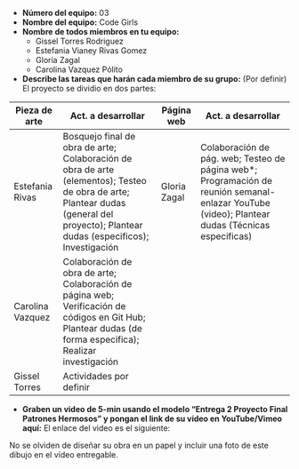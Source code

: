 - **Número del equipo:** 03
- **Nombre del equipo:** Code Girls
- **Nombre de todos miembros en tu equipo:**
  * Gissel Torres Rodriguez
  * Estefania Vianey Rivas Gomez
  * Gloria Zagal
  * Carolina Vazquez Pólito
- **Describe las tareas que harán cada miembro de su grupo:** (Por definir)
  El proyecto se dividio en dos partes:
 
| Pieza de arte | Act. a desarrollar | Página web | Act. a desarrollar |
| --- | --- | --- | --- |
| Estefania Rivas | Bosquejo final de obra de arte; Colaboración de obra de arte (elementos); Testeo de obra de arte; Plantear dudas (general del proyecto); Plantear dudas (especificos); Investigación | Gloria Zagal | Colaboración de pág. web; Testeo de página web*; Programación de reunión semanal-enlazar YouTube (video); Plantear dudas (Técnicas especificas) | 
| Carolina Vazquez | Colaboración de obra de arte; Colaboración de página web; Verificación de códigos en Git Hub; Plantear dudas (de forma especifica); Realizar investigación
| Gissel Torres | Actividades por definir |


- **Graben un video de 5-min usando el modelo “Entrega 2 Proyecto Final Patrones Hermosos” y pongan el link de su vídeo en YouTube/Vimeo aquí:** El enlace del video es el siguiente: 

No se olviden de diseñar su obra en un papel y incluir una foto de este dibujo en el vídeo entregable.
